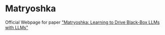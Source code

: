 # Matryoshka
Official Webpage for paper ["Matryoshka: Learning to Drive Black-Box LLMs with LLMs"](https://arxiv.org/pdf/2410.20749)